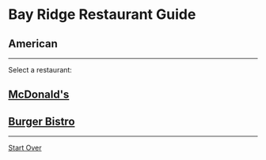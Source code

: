 # Bay Ridge Restaurant Guide
## American
---
Select a restaurant:
## [McDonald's](https://www.mcdonalds.com/)
## [Burger Bistro](https://www.theburgerbistro.com/)
---
[Start Over](../home.md)